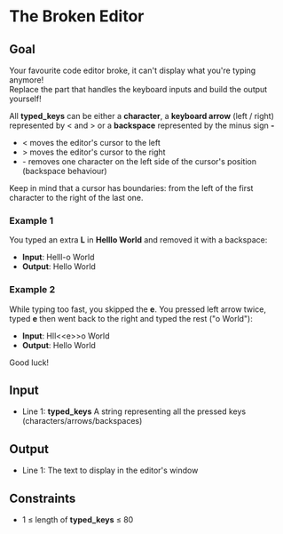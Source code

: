 # The Broken Editor

## Goal

Your favourite code editor broke, it can't display what you're typing anymore!  
Replace the part that handles the keyboard inputs and build the output yourself!

All **typed_keys** can be either a **character**, a **keyboard arrow**
(left / right) represented by &lt; and &gt; or a **backspace** represented by
the minus sign **-**

-   &lt; moves the editor's cursor to the left
-   &gt; moves the editor's cursor to the right
-   \- removes one character on the left side of the cursor's position
    (backspace behaviour)

Keep in mind that a cursor has boundaries: from the left of the first character
to the right of the last one.

### Example 1

You typed an extra **L** in **Helllo World** and removed it with a backspace:

-   **Input**: Helll-o World
-   **Output**: Hello World

### Example 2

While typing too fast, you skipped the **e**. You pressed left arrow twice,
typed **e** then went back to the right and typed the rest ("o World"):

-   **Input**: Hll&lt;&lt;e&gt;&gt;o World
-   **Output**: Hello World

Good luck!

## Input

-   Line 1: **typed_keys** A string representing all the pressed keys
    (characters/arrows/backspaces)

## Output

-   Line 1: The text to display in the editor's window

## Constraints

-   1 &leq; length of **typed_keys** &leq; 80
